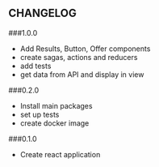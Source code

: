 ## CHANGELOG

###1.0.0
- Add Results, Button, Offer components
- create sagas, actions and reducers
- add tests
- get data from API and display in view


###0.2.0
- Install main packages
- set up tests
- create docker image

###0.1.0
- Create react application